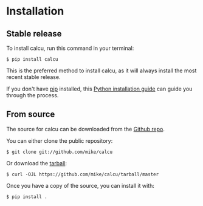 # Installation

## Stable release

To install calcu, run this command in your
terminal:

``` console
$ pip install calcu
```

This is the preferred method to install calcu, as it will always install the most recent stable release.

If you don't have [pip][] installed, this [Python installation guide][]
can guide you through the process.

## From source

The source for calcu can be downloaded from
the [Github repo][].

You can either clone the public repository:

``` console
$ git clone git://github.com/mike/calcu
```

Or download the [tarball][]:

``` console
$ curl -OJL https://github.com/mike/calcu/tarball/master
```

Once you have a copy of the source, you can install it with:

``` console
$ pip install .
```

  [pip]: https://pip.pypa.io
  [Python installation guide]: http://docs.python-guide.org/en/latest/starting/installation/
  [Github repo]: https://github.com/%7B%7B%20cookiecutter.github_username%20%7D%7D/%7B%7B%20cookiecutter.project_slug%20%7D%7D
  [tarball]: https://github.com/%7B%7B%20cookiecutter.github_username%20%7D%7D/%7B%7B%20cookiecutter.project_slug%20%7D%7D/tarball/master
